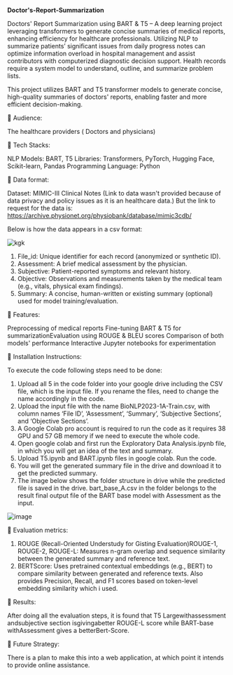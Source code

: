 **Doctor's-Report-Summarization**

Doctors' Report Summarization using BART &amp; T5 – A deep learning project leveraging transformers to generate concise summaries of medical reports, enhancing efficiency for healthcare professionals. Utilizing NLP to summarize patients’ significant issues from daily progress notes can optimize information overload in hospital management and assist contributors with computerized diagnostic decision support. Health records require a system model to understand, outline, and summarize problem lists.

This project utilizes BART and T5 transformer models to generate concise, high-quality summaries of doctors' reports, enabling faster and more efficient decision-making.

🔹 Audience:

The healthcare providers ( Doctors and physicians)  

🔹 Tech Stacks:

NLP Models: BART, T5
Libraries: Transformers, PyTorch, Hugging Face, Scikit-learn, Pandas
Programming Language: Python

🔹 Data format:

Dataset: MIMIC-III Clinical Notes (Link to data wasn't provided because of data privacy and policy issues as it is an healthcare data.) But the link to request for the data is: https://archive.physionet.org/physiobank/database/mimic3cdb/

Below is how the data appears in a csv format:

![kgk](https://github.com/user-attachments/assets/2f0315ad-210e-49c8-acc2-d6ea4d4f6af9)

1. File_id: Unique identifier for each record (anonymized or synthetic ID).
2. Assessment: A brief medical assessment by the physician.
3. Subjective: Patient-reported symptoms and relevant history.
4. Objective: Observations and measurements taken by the medical team (e.g., vitals, physical exam findings).
5. Summary: A concise, human-written or existing summary (optional) used for model training/evaluation.

🔹 Features:

Preprocessing of medical reports
Fine-tuning BART & T5 for summarizationEvaluation using ROUGE & BLEU scores
Comparison of both models' performance
Interactive Jupyter notebooks for experimentation

🔹 Installation Instructions:

To execute the code following steps need to be done:  

1. Upload all 5 in the code folder into your google drive including the CSV file, which is the input file. If you rename the files, need to change the name accordingly in the code.  
2. Upload the input file with the name BioNLP2023-1A-Train.csv, with column names ‘File ID’, ‘Assessment’, ‘Summary’,  ‘Subjective Sections’, and ‘Objective Sections’. 
3. A Google Colab pro account is required to run the code as it requires 38 GPU and 57 GB memory if we need to execute the whole code.  
4. Open google colab and first run the Exploratory Data Analysis.ipynb file, in which you will get an idea of the text and summary.  
5. Upload T5.ipynb and BART.ipynb files in google colab. Run the code.  
6. You will get the generated summary file in the drive and download it to get the predicted summary.  
7. The image below shows the folder structure in drive while the predicted file is saved in the drive. bart_base_A.csv in the folder belongs to the result final output file of the BART base model with Assessment as the input.

![image](https://github.com/user-attachments/assets/708e7b37-d0c1-4853-b9ed-d10c4c77e703)

🔹 Evaluation metrics:
1. ROUGE (Recall-Oriented Understudy for Gisting Evaluation)ROUGE-1, ROUGE-2, ROUGE-L: Measures n-gram overlap and sequence similarity between the generated summary and reference text.
2. BERTScore: Uses pretrained contextual embeddings (e.g., BERT) to compare similarity between generated and reference texts. Also provides Precision, Recall, and F1 scores based on token-level embedding similarity which i used.

🔹 Results:

After doing all the evaluation steps, it is found that T5 Largewithassessment andsubjective section isgivingabetter ROUGE-L score while BART-base withAssessment gives a betterBert-Score.

🔹 Future Strategy:

There is a plan to make this into a web application, at which point it intends to provide online assistance.
